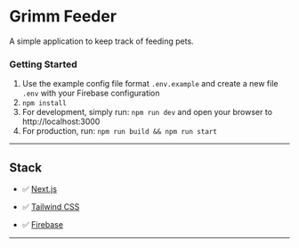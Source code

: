 # Grimm Feeder
A simple application to keep track of feeding pets.

### Getting Started
1. Use the example config file format ```.env.example``` and create a new file ```.env``` with your Firebase configuration
2. ```npm install```
3. For development, simply run: ```npm run dev``` and open your browser to http://localhost:3000
4. For production, run: ```npm run build && npm run start```

***
## Stack

- ✅ [Next.js](https://nextjs.org/)

- ✅ [Tailwind CSS](https://tailwindcss.com/)

- ✅ [Firebase](https://firebase.google.com/)

***
